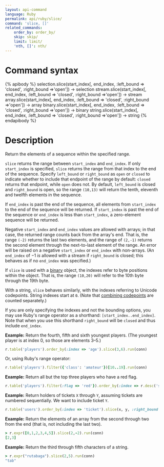 ```yaml
---
layout: api-command
language: Ruby
permalink: api/ruby/slice/
command: 'slice, []'
related_commands:
    order_by: order_by/
    skip: skip/
    limit: limit/
    'nth, []': nth/
---
```


# Command syntax #

{% apibody %}
selection.slice(start_index[, end_index, :left_bound => 'closed', :right_bound =>'open']) &rarr; selection
stream.slice(start_index[, end_index, :left_bound => 'closed', :right_bound =>'open']) &rarr; stream
array.slice(start_index[, end_index, :left_bound => 'closed', :right_bound =>'open']) &rarr; array
binary.slice(start_index[, end_index, :left_bound => 'closed', :right_bound =>'open']) &rarr; binary
string.slice(start_index[, end_index, :left_bound => 'closed', :right_bound =>'open']) &rarr; string
{% endapibody %}

# Description #

Return the elements of a sequence within the specified range.

`slice` returns the range between `start_index` and `end_index`. If only `start_index` is specified, `slice` returns the range from that index to the end of the sequence. Specify `left_bound` or `right_bound` as `open` or `closed` to indicate whether to include that endpoint of the range by default: `closed` returns that endpoint, while `open` does not. By default, `left_bound` is closed and `right_bound` is open, so the range `(10,13)` will return the tenth, eleventh and twelfth elements in the sequence.

If `end_index` is past the end of the sequence, all elements from `start_index` to the end of the sequence will be returned. If `start_index` is past the end of the sequence or `end_index` is less than `start_index`, a zero-element sequence will be returned.

Negative `start_index` and `end_index` values are allowed with arrays; in that case, the returned range counts back from the array's end. That is, the range `(-2)` returns the last two elements, and the range of `(2,-1)` returns the second element through the next-to-last element of the range. An error will be raised on a negative `start_index` or `end_index` with non-arrays. (An `end_index` of &minus;1 *is* allowed with a stream if `right_bound` is closed; this behaves as if no `end_index` was specified.)

If `slice` is used with a [binary](/api/ruby/binary) object, the indexes refer to byte positions within the object. That is, the range `(10,20)` will refer to the 10th byte through the 19th byte.

With a string, `slice` behaves similarly, with the indexes referring to Unicode codepoints. String indexes start at `0`. (Note that [combining codepoints][cc] are counted separately.)

[cc]: https://en.wikipedia.org/wiki/Combining_character

If you are only specifying the indexes and not the bounding options, you may use Ruby's range operator as a shorthand: `[start_index..end_index]`. Note that when you use this shorthand `right_bound` will be `closed` and thus include `end_index`.

__Example:__ Return the fourth, fifth and sixth youngest players. (The youngest player is at index 0, so those are elements 3&ndash;5.)

```rb
r.table('players').order_by(:index => 'age').slice(3,6).run(conn)
```

Or, using Ruby's range operator:

```rb
r.table('players').filter({'class': 'amateur'})[10..19].run(conn)
```

__Example:__ Return all but the top three players who have a red flag.

```rb
r.table('players').filter(:flag => 'red'}).order_by(:index => r.desc('score')).slice(3).run(conn)
```

__Example:__ Return holders of tickets `X` through `Y`, assuming tickets are numbered sequentially. We want to include ticket `Y`.

```rb
r.table('users').order_by(:index => 'ticket').slice(x, y, :right_bound => 'closed').run(conn)
```

__Example:__ Return the elements of an array from the second through two from the end (that is, not including the last two).

```rb
> r.expr([0,1,2,3,4,5]).slice(2,-2).run(conn)
[2,3]
```

__Example:__ Return the third through fifth characters of a string.

```rb
> r.expr("rutabaga").slice(2,5).run(conn)
"tab"
```
